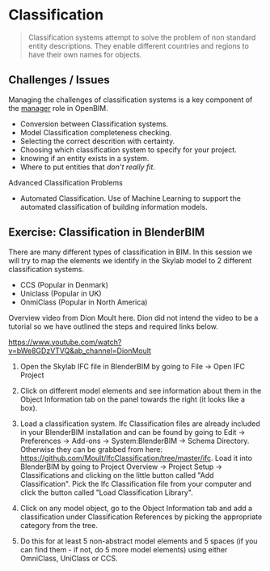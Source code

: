# Classification

>Classification systems attempt to solve the problem of non standard entity descriptions. They enable different countries and regions to have their own names for objects.

## Challenges / Issues
Managing the challenges of classification systems is a key component of the [manager] role in OpenBIM.
* Conversion between Classification systems.
* Model Classification completeness checking.
* Selecting the correct descrition with certainty.
* Choosing which classification system to specify for your project.
* knowing if an entity exists in a system.
* Where to put entities that *don't really fit*.

Advanced Classification Problems
* Automated Classification. Use of Machine Learning to support the automated classification of building information models.

## Exercise: Classification in BlenderBIM

There are many different types of classification in BIM. In this session we will try to map the elements we identify in the Skylab model to 2 different classification systems.

* CCS (Popular in Denmark)
* Uniclass (Popular in UK)
* OnmiClass (Popular in North America)


Overview video from Dion Moult here. Dion did not intend the video to be a tutorial so we have outlined the steps and required links below.

<https://www.youtube.com/watch?v=bWe8GDzVTVQ&ab_channel=DionMoult>

1. Open the Skylab IFC file in BlenderBIM by going to File -> Open IFC Project

2. Click on different model elements and see information about them in the Object Information tab on the panel towards the right (it looks like a box).

3. Load a classification system.
Ifc Classification files are already included in your BlenderBIM installation and can be found by going to Edit -> Preferences -> Add-ons -> System:BlenderBIM -> Schema Directory. Otherwise they can be grabbed from here: <https://github.com/Moult/IfcClassification/tree/master/ifc>. Load it into BlenderBIM by going to Project Overview -> Project Setup -> Classifications and clicking on the little button called "Add Classification". Pick the Ifc Classification file from your computer and click the button called "Load Classification Library".

4. Click on any model object, go to the Object Information tab and add a classification under Classification References by picking the appropriate category from the tree.

5. Do this for at least 5 non-abstract model elements and 5 spaces (if you can find them - if not, do 5 more model elements) using either OmniClass, UniClass or CCS.






[manager]: /41934/Roles/Manager
[modeller]: /41934/Roles/Modeller
